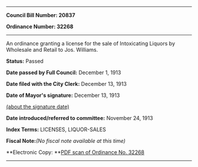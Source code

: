 

********

**Council Bill Number: 20837**
   
**Ordinance Number: 32268**
********

 An ordinance granting a license for the sale of Intoxicating Liquors by Wholesale and Retail to Jos. Williams.

**Status:** Passed
   
**Date passed by Full Council:** December 1, 1913
   
**Date filed with the City Clerk:** December 13, 1913
   
**Date of Mayor's signature:** December 13, 1913
   
[(about the signature date)](/~public/approvaldate.htm)
   
   
   
**Date introduced/referred to committee:** November 24, 1913
   
   
**Index Terms:** LICENSES, LIQUOR-SALES

**Fiscal Note:**_(No fiscal note available at this time)_

**Electronic Copy: **[PDF scan of Ordinance No. 32268](/~archives/Ordinances/Ord_32268.pdf)

********

